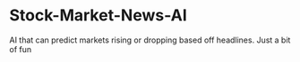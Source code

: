 # Stock-Market-News-AI
AI that can predict markets rising or dropping based off headlines.
Just a bit of fun
